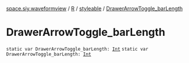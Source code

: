 [space.siy.waveformview](../../index.md) / [R](../index.md) / [styleable](index.md) / [DrawerArrowToggle_barLength](./-drawer-arrow-toggle_bar-length.md)

# DrawerArrowToggle_barLength

`static var DrawerArrowToggle_barLength: `[`Int`](https://kotlinlang.org/api/latest/jvm/stdlib/kotlin/-int/index.html)
`static var DrawerArrowToggle_barLength: `[`Int`](https://kotlinlang.org/api/latest/jvm/stdlib/kotlin/-int/index.html)